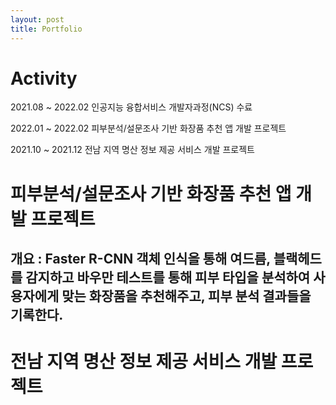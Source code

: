 ```yaml
---
layout: post
title: Portfolio
---
```

# Activity
<p>2021.08 ~ 2022.02     인공지능 융합서비스 개발자과정(NCS) 수료</p>
<p>2022.01 ~ 2022.02     피부분석/설문조사 기반 화장품 추천 앱 개발 프로젝트</p>
<p>2021.10 ~ 2021.12     전남 지역 명산 정보 제공 서비스 개발 프로젝트</p>

# 피부분석/설문조사 기반 화장품 추천 앱 개발 프로젝트
## 개요 : Faster R-CNN 객체 인식을 통해 여드름, 블랙헤드를 감지하고 바우만 테스트를 통해 피부 타입을 분석하여 사용자에게 맞는 화장품을 추천해주고, 피부 분석 결과들을 기록한다.



# 전남 지역 명산 정보 제공 서비스 개발 프로젝트

